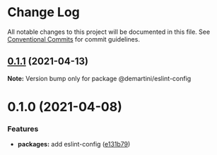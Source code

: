 # Change Log

All notable changes to this project will be documented in this file.
See [Conventional Commits](https://conventionalcommits.org) for commit guidelines.

## [0.1.1](https://github.com/demartini/base-configs/compare/@demartini/eslint-config@0.1.0...@demartini/eslint-config@0.1.1) (2021-04-13)

**Note:** Version bump only for package @demartini/eslint-config





# 0.1.0 (2021-04-08)


### Features

* **packages:** add eslint-config ([e131b79](https://github.com/demartini/base-configs/commit/e131b79a3ef3d23d50ae0aac855280057ec78b81))
